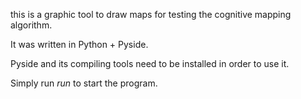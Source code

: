 
this is a graphic tool to draw maps for testing the cognitive mapping algorithm.

It was written in Python + Pyside.

Pyside and its compiling tools need to be installed in order to use it. 

Simply run _run_ to start the program.
